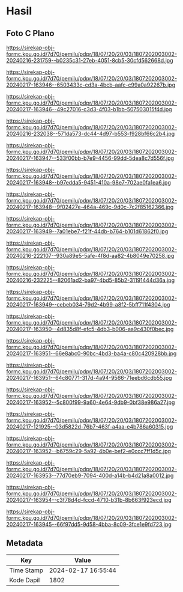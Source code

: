 # Hasil

## Foto C Plano

https://sirekap-obj-formc.kpu.go.id/7d70/pemilu/pdpr/18/07/20/20/03/1807202003002-20240216-231759--b0235c31-27eb-4051-8cb5-30cfd562668d.jpg

https://sirekap-obj-formc.kpu.go.id/7d70/pemilu/pdpr/18/07/20/20/03/1807202003002-20240217-163946--6503433c-cd3a-4bcb-aafc-c99a0a92267b.jpg

https://sirekap-obj-formc.kpu.go.id/7d70/pemilu/pdpr/18/07/20/20/03/1807202003002-20240217-163946--49c27016-c3d3-4f03-b1bb-507503015f4d.jpg

https://sirekap-obj-formc.kpu.go.id/7d70/pemilu/pdpr/18/07/20/20/03/1807202003002-20240216-232038--571da573-dc44-4d97-b553-f928bf66c2b4.jpg

https://sirekap-obj-formc.kpu.go.id/7d70/pemilu/pdpr/18/07/20/20/03/1807202003002-20240217-163947--533f00bb-b7e9-4456-99dd-5dea8c7d556f.jpg

https://sirekap-obj-formc.kpu.go.id/7d70/pemilu/pdpr/18/07/20/20/03/1807202003002-20240217-163948--b97edda5-9451-410a-98e7-702ae0fa1ea6.jpg

https://sirekap-obj-formc.kpu.go.id/7d70/pemilu/pdpr/18/07/20/20/03/1807202003002-20240217-163948--9f02427e-464a-469c-9d0c-7c2f85162366.jpg

https://sirekap-obj-formc.kpu.go.id/7d70/pemilu/pdpr/18/07/20/20/03/1807202003002-20240217-163949--7a01ebe7-f21f-44db-b764-b101d61862f0.jpg

https://sirekap-obj-formc.kpu.go.id/7d70/pemilu/pdpr/18/07/20/20/03/1807202003002-20240216-222107--930a89e5-5afe-4f8d-aa82-4b8049e70258.jpg

https://sirekap-obj-formc.kpu.go.id/7d70/pemilu/pdpr/18/07/20/20/03/1807202003002-20240216-232225--82061ad2-ba97-4bd5-85b2-31191444d36a.jpg

https://sirekap-obj-formc.kpu.go.id/7d70/pemilu/pdpr/18/07/20/20/03/1807202003002-20240217-163949--cebeb034-79d2-4b99-a8f2-5bff711f4304.jpg

https://sirekap-obj-formc.kpu.go.id/7d70/pemilu/pdpr/18/07/20/20/03/1807202003002-20240217-163950--4d835d8f-efc5-4db3-b006-aa9c430f0bec.jpg

https://sirekap-obj-formc.kpu.go.id/7d70/pemilu/pdpr/18/07/20/20/03/1807202003002-20240217-163951--66e8abc0-90bc-4bd3-ba4a-c80c420928bb.jpg

https://sirekap-obj-formc.kpu.go.id/7d70/pemilu/pdpr/18/07/20/20/03/1807202003002-20240217-163951--64c80771-317d-4a94-9566-71eebd6cdb55.jpg

https://sirekap-obj-formc.kpu.go.id/7d70/pemilu/pdpr/18/07/20/20/03/1807202003002-20240217-163952--5c800f99-9a60-4e64-9db9-0bf38e986a27.jpg

https://sirekap-obj-formc.kpu.go.id/7d70/pemilu/pdpr/18/07/20/20/03/1807202003002-20240217-121925--03d5822d-76b7-463f-a4aa-e4b786a60315.jpg

https://sirekap-obj-formc.kpu.go.id/7d70/pemilu/pdpr/18/07/20/20/03/1807202003002-20240217-163952--b6759c29-5a92-4b0e-bef2-e0ccc7ff1d5c.jpg

https://sirekap-obj-formc.kpu.go.id/7d70/pemilu/pdpr/18/07/20/20/03/1807202003002-20240217-163953--77d70eb9-7094-400d-a14b-b4d21a8a0012.jpg

https://sirekap-obj-formc.kpu.go.id/7d70/pemilu/pdpr/18/07/20/20/03/1807202003002-20240217-163954--c3f78d4d-fccd-4710-b31b-8b663f923ecd.jpg

https://sirekap-obj-formc.kpu.go.id/7d70/pemilu/pdpr/18/07/20/20/03/1807202003002-20240217-163945--66f97dd5-9d58-4bba-8c09-3fce1e9fd723.jpg


## Metadata

| Key        | Value               |
| ---------- | ------------------- |
| Time Stamp | 2024-02-17 16:55:44 |
| Kode Dapil | 1802                |



